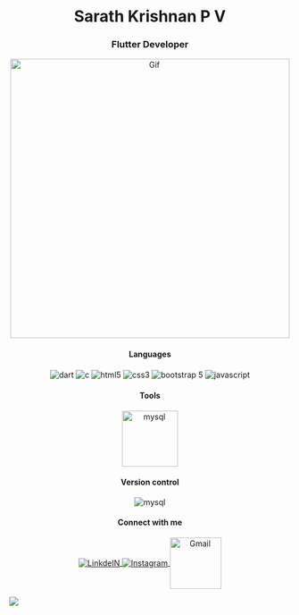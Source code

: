 
<h1 align="center">Sarath Krishnan P V</h1>
<h3 align="center">Flutter Developer</h3>
  
 <div align='center'> 
 <img src="https://media.giphy.com/media/f3iwJFOVOwuy7K6FFw/giphy.gif" width="500px" alt="Gif">
 </a>
 </div>
<p align="center">

        
</p>
<h4 align="center"> Languages</h4>
   <p align="center">
    <img align="center" alt="dart" width="auto" src="https://img.shields.io/badge/dart-%230175C2.svg?style=for-the-badge&logo=dart&logoColor=white" />
   <img align="center" alt="c" width="auto" src="https://img.shields.io/badge/C-00599C?style=for-the-badge&logo=c&logoColor=white" />
   <img align="center" alt="html5" width="auto" src="https://img.shields.io/badge/HTML5-E34F26?style=for-the-badge&logo=html5&logoColor=white" />
   <img align="center" alt="css3" width="auto" src="https://img.shields.io/badge/CSS3-1572B6?style=for-the-badge&logo=css3&logoColor=white" />
    <img align="center" alt="bootstrap 5" width="auto" src="https://img.shields.io/badge/Bootstrap-563D7C?style=for-the-badge&logo=bootstrap&logoColor=white)" />
   <img align="center" alt="javascript" width="auto" src="https://img.shields.io/badge/JavaScript-323330?style=for-the-badge&logo=javascript&logoColor=F7DF1E" />
  
</p>
</p>
    <h4 align="center">Tools</h4>
   <p align="center">
   <img align="center" alt="mysql" width="100px" src="https://imgs.search.brave.com/FdIGGfc3R9dZX9ggCvuTLVjuAb0LfOkNMSxiNmq0NrE/rs:fit:500:0:0/g:ce/aHR0cHM6Ly9sb2dv/dHlwLnVzL2ZpbGUv/ZmlnbWEuc3Zn.svg" />
</p>
 
 <h4 align="center"> Version control</h4>
   <p align="center">
   <img align="center" alt="mysql" width="auto" src="https://img.shields.io/badge/github-181717.svg?style=for-the-badge&logo=github&logoColor=white" />
</p>


<h4 align="center"> Connect with me</h4>
<p align="center">
   <a target="_blank" href="https://www.linkedin.com/in/sarath-krishnan-p-v-5b67a2191/">
    <img align="center" alt="LinkdeIN" width="auto" src="https://img.shields.io/badge/LinkedIn-0077B5?style=for-the-badge&logo=linkedin&logoColor=white" />
   </a>
   <a target="_blank" href="https://www.instagram.com/sarath.krishnan_/">
  <img align="center" alt="Instagram" width="auto" src="https://img.shields.io/badge/Instagram-E4405F?style=for-the-badge&logo=instagram&logoColor=white" />
   </a>
   <a target="_blank" href="mailto:pvsarathkrishnan@gmail.com">
  <img align="center" alt="Gmail" width="92px" src="https://img.shields.io/badge/Gmail-D14836?style=for-the-badge&logo=gmail&logoColor=white"/>
   </a>
</p>


 <img src="https://user-images.githubusercontent.com/73097560/115834477-dbab4500-a447-11eb-908a-139a6edaec5c.gif"><br><br>


